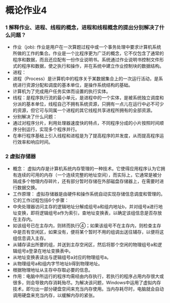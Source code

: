 # 概论作业4 

### 1 解释作业、进程、线程的概念，进程和线程概念的提出分别解决了什么问题？ 
 - 作业（job): 作业是用户在一次算题过程中或一个事务处理中要求计算机系统所做的工作的集合。作业是一个比程序更为广泛的概念，它不仅包含了通常的程序和数据，而且还应配有一份作业说明书。系统通过作业说明书控制文件形式的程序和数据，使之执行和操作，并在系统中建立作业控制块的数据结构。
 - 进程： 
  - 进程（Process）是计算机中的程序关于某数据集合上的一次运行活动，是系统进行资源分配和调度的基本单位，是操作系统结构的基础。
  - 计算机为了完成用户任务实体而设置的执行实体。
 - 线程：是程序执行流的最小单元，是进程中的一个实体，是被系统独立调度和分派的基本单位，线程自己不拥有系统资源，只拥有一点儿在运行中必不可少的资源，但它可与同属一个进程的其它线程共享进程所拥有的全部资源。 
 - 分别解决了什么问题：
  - 通过对程序分片，利用处理器速度快的特点，不同程序分成的小片按照时间顺序分别运行，实现多个程序并行。
  - 在串行程序基础上引入线程和进程是为了提高程序的并发度，从而提高程序运行效率和响应时间。

### 2 虚拟存储器
 - 概念： 虚拟内存是计算机系统内存管理的一种技术。它使得应用程序认为它拥有连续的可用的内存（一个连续完整的地址空间），而实际上，它通常是被分隔成多个物理内存碎片，还有部分暂时存储在外部磁盘存储器上，在需要时进行数据交换。
 - 工作原理： 虚拟存储器是由硬件和操作系统自动实现存储信息调度和管理的。它的工作过程包括6个步骤：
  - 中央处理器访问主存的逻辑地址分解成组号a和组内地址b，并对组号a进行地址变换，即将逻辑组号a作为索引，查地址变换表，以确定该组信息是否存放在主存内。
  - 如该组号已在主存内，则转而执行④；如果该组号不在主存内，则检查主存中是否有空闲区，如果没有，便将某个暂时不用的组调出送往辅存，以便将这组信息调入主存。
  - 从辅存读出所要的组，并送到主存空闲区，然后将那个空闲的物理组号a和逻辑组号a登录在地址变换表中。  
  - 从地址变换表读出与逻辑组号a对应的物理组号a。
  - 从物理组号a和组内字节地址b得到物理地址。
  - 根据物理地址从主存中存取必要的信息。
 - 作用：电脑中所运行的程序均需经由内存执行，若执行的程序占用内存很大或很多，则会导致内存消耗殆尽。为解决该问题，Windows中运用了虚拟内存技术，即匀出一部分硬盘空间来充当内存使用。当内存耗尽时，电脑就会自动调用硬盘来充当内存，以缓解内存的紧张。
